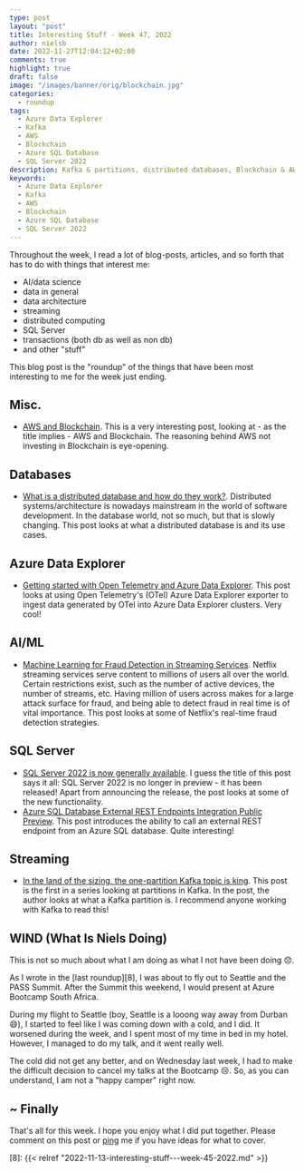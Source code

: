 ```yaml
---
type: post
layout: "post"
title: Interesting Stuff - Week 47, 2022
author: nielsb
date: 2022-11-27T12:04:12+02:00
comments: true
highlight: true
draft: false
image: "/images/banner/orig/blockchain.jpg"
categories:
  - roundup
tags:
  - Azure Data Explorer
  - Kafka
  - AWS
  - Blockchain
  - Azure SQL Database
  - SQL Server 2022
description: Kafka & partitions, distributed databases, Blockchain & AWS, Netflix anomaly detection, and other interesting topics.
keywords:
  - Azure Data Explorer
  - Kafka
  - AWS
  - Blockchain
  - Azure SQL Database
  - SQL Server 2022   
---
```


Throughout the week, I read a lot of blog-posts, articles, and so forth that has to do with things that interest me:

* AI/data science
* data in general
* data architecture
* streaming
* distributed computing
* SQL Server
* transactions (both db as well as non db)
* and other "stuff"

This blog post is the "roundup" of the things that have been most interesting to me for the week just ending.

<!--more-->

## Misc.

* [AWS and Blockchain][1]. This is a very interesting post, looking at - as the title implies - AWS and Blockchain. The reasoning behind AWS not investing in Blockchain is eye-opening.

## Databases

* [What is a distributed database and how do they work?][2]. Distributed systems/architecture is nowadays mainstream in the world of software development. In the database world, not so much, but that is slowly changing. This post looks at what a distributed database is and its use cases.

## Azure Data Explorer

* [Getting started with Open Telemetry and Azure Data Explorer][3]. This post looks at using Open Telemetry's (OTel) Azure Data Explorer exporter to ingest data generated by OTel into Azure Data Explorer clusters. Very cool!

## AI/ML

* [Machine Learning for Fraud Detection in Streaming Services][4]. Netflix streaming services serve content to millions of users all over the world. Certain restrictions exist, such as the number of active devices, the number of streams, etc. Having million of users across makes for a large attack surface for fraud, and being able to detect fraud in real time is of vital importance. This post looks at some of Netflix's real-time fraud detection strategies. 

## SQL Server

* [SQL Server 2022 is now generally available][5]. I guess the title of this post says it all: SQL Server 2022 is no longer in preview - it has been released! Apart from announcing the release, the post looks at some of the new functionality.
* [Azure SQL Database External REST Endpoints Integration Public Preview][6]. This post introduces the ability to call an external REST endpoint from an Azure SQL database. Quite interesting!

## Streaming

* [In the land of the sizing, the one-partition Kafka topic is king][7]. This post is the first in a series looking at partitions in Kafka. In the post, the author looks at what a Kafka partition is. I recommend anyone working with Kafka to read this!

## WIND (What Is Niels Doing)

This is not so much about what I am doing as what I not have been doing :disappointed:.

As I wrote in the [last roundup][8], I was about to fly out to Seattle and the PASS Summit. After the Summit this weekend, I would present at Azure Bootcamp South Africa. 

During my flight to Seattle (boy, Seattle is a looong way away from Durban :smile:), I started to feel like I was coming down with a cold, and I did. It worsened during the week, and I spent most of my time in bed in my hotel. However, I managed to do my talk, and it went really well.

The cold did not get any better, and on Wednesday last week, I had to make the difficult decision to cancel my talks at the Bootcamp :cry:. So, as you can understand, I am not a "happy camper" right now.

## ~ Finally

That's all for this week. I hope you enjoy what I did put together. Please comment on this post or [ping][ma] me if you have ideas for what to cover.

[ma]: mailto:niels.it.berglund@gmail.com
[mp]: https://blog.acolyer.org
[iq]: https://www.infoq.com/
[ew]: http://sqlonice.com/
[re]: http://blog.revolutionanalytics.com
[sqsk]: https://www.sqlskills.com
[mdaveyblog]: https://mdavey.wordpress.com/
[charlblog]: https://charlla.com/

[jovpop]: https://twitter.com/JovanPop_MSFT
[bobw]: https://twitter.com/bobwardms
[revod]: https://twitter.com/revodavid
[lonny]: https://twitter.com/sqL_handLe
[ewtw]: https://twitter.com/sqlOnIce
[buckw]: https://twitter.com/BuckWoodyMSFT
[mattw]: https://twitter.com/matthewwarren
[murba]: https://twitter.com/muratdemirbas
[daveda]: https://twitter.com/davidthecoder
[adcol]: https://twitter.com/adriancolyer
[jesrod]: https://twitter.com/jrdothoughts
[tomaz]: https://twitter.com/tomaz_tsql
[dataart]: https://twitter.com/dataartisans
[luis]: https://twitter.com/luis_de_sousa
[benstop]: https://twitter.com/benstopford
[conflu]: https://twitter.com/confluentinc
[tylert]: https://twitter.com/tyler_treat
[andrewng]: https://twitter.com/AndrewYNg
[lawr]: https://twitter.com/bytezn
[jue]: https://twitter.com/b0rk
[yan]: https://twitter.com/theburningmonk
[danny]: https://twitter.com/g9yuayon
[rmoff]: https://twitter.com/rmoff
[ryansw]: https://twitter.com/ryanswanstrom
[pabloc]: https://twitter.com/pabloc_ds
[mklep]: https://twitter.com/martinkl
[mdavey]: https://twitter.com/matt_davey
[jboner]: https://twitter.com/jboner
[joeduff]: https://twitter.com/funcOfJoe
[charl]: https://twitter.com/charllamprecht
[dbricks]: https://twitter.com/databricks
[adsit]: https://twitter.com/SitnikAdam
[vicky]: https://twitter.com/vickyharp
[dscentral]: https://twitter.com/DataScienceCtrl
[natemc]: https://twitter.com/natemcmaster
[ads]: https://twitter.com/azuredatastudio
[travw]: https://twitter.com/radtravis
[emilk]: https://twitter.com/IsTheArchitect
[netflx]: https://netflixtechblog.com/

[1]: https://www.tbray.org/ongoing/When/202x/2022/11/19/AWS-Blockchain
[2]: https://www.cockroachlabs.com/blog/what-is-a-distributed-database/
[3]: https://techcommunity.microsoft.com/t5/azure-data-explorer-blog/getting-started-with-open-telemetry-and-azure-data-explorer/ba-p/3675708
[4]: https://netflixtechblog.com/machine-learning-for-fraud-detection-in-streaming-services-b0b4ef3be3f6
[5]: https://cloudblogs.microsoft.com/sqlserver/2022/11/16/sql-server-2022-is-now-generally-available/
[6]: https://devblogs.microsoft.com/azure-sql/azure-sql-database-external-rest-endpoints-integration-public-preview/
[7]: https://www.buildon.aws/posts/in-the-land-of-the-sizing-the-one-partition-kafka-topic-is-king/01-what-are-partitions/
[8]: {{< relref "2022-11-13-interesting-stuff---week-45-2022.md" >}}
